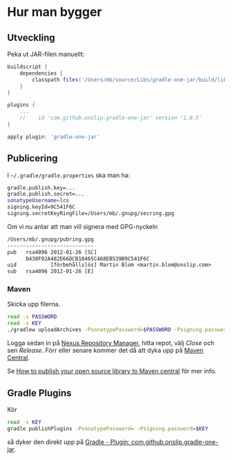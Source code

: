 # Hur man bygger

## Utveckling

Peka ut JAR-filen manuellt:

```groovy
buildscript {
    dependencies {
        classpath files('/Users/mb/source/Libs/gradle-one-jar/build/libs/gradle-one-jar-1.0.6.jar')
    }
}

plugins {
    ...
    //    id 'com.github.onslip.gradle-one-jar' version '1.0.5'
}

apply plugin: 'gradle-one-jar'
```

## Publicering

I `~/.gradle/gradle.properties` ska man ha:

```sh
gradle.publish.key=...
gradle.publish.secret=...
sonatypeUsername=lcs
signing.keyId=9C541F6C
signing.secretKeyRingFile=/Users/mb/.gnupg/secring.gpg
```

Om vi nu antar att man vill signera med GPG-nyckeln

```txt
/Users/mb/.gnupg/pubring.gpg
----------------------------
pub   rsa4096 2012-01-26 [SC]
      D430F02A482E66DCB18465C468EB539B9C541F6C
uid           [förbehållslös] Martin Blom <martin.blom@onslip.com>
sub   rsa4096 2012-01-26 [E]
```

### Maven

Skicka upp filerna.

```sh
read -s PASSWORD
read -s KEY
./gradlew uploadArchives -PsonatypePassword=$PASSWORD -Psigning.password=$KEY
```

Logga sedan in på [Nexus Repository Manager](https://oss.sonatype.org/#stagingRepositories), hitta repot, välj *Close*
och sen *Release*. Förr eller senare kommer det då att dyka upp på [Maven Central](https://search.maven.org/artifact/com.github.onslip/gradle-one-jar).

Se [How to publish your open source library to Maven central](https://medium.com/@scottyab/how-to-publish-your-open-source-library-to-maven-central-5178d9579c5)
för mer info.

## Gradle Plugins

Kör

```sh
read -s KEY
gradle publishPlugins -PsonatypePassword= -Psigning.password=$KEY
```

så dyker den direkt upp på [Gradle - Plugin: com.github.onslip.gradle-one-jar](https://plugins.gradle.org/plugin/com.github.onslip.gradle-one-jar).
